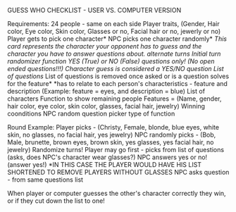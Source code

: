GUESS WHO CHECKLIST - USER VS. COMPUTER VERSION

Requirements:
      24 people - same on each side
      Player traits, (Gender, Hair color, Eye color, Skin color, Glasses or no, Facial hair or no, jewerly or no)
      Player gets to pick one character*
      NPC picks one character randomly*
      *This card represents the character your opponent has to guess and the character you have to answer questions about.
      alternate turns
      Initial turn randomizer function
      YES (True) or NO (False) questions only! (No open ended questions!!!)
      Character guess is considered a YES/NO question
      List of questions*
      List of questions is removed once asked or is a question solves for the feature*
      *has to relate to each person's characteristics - feature and description (Example: feature = eyes, and description = blue)
      List of characters
      Function to show remaining people
      Features = (Name, gender, hair color, eye color, skin color, glasses, facial hair, jewelry)
      Winning coonditions
      NPC random question picker type of function
      
      
Round Example:
      Player picks - (Christy, Female, blonde, blue eyes, white skin, no glasses, no facial hair, yes jewelry)
      NPC randomly picks - (Bob, Male, brunette, brown eyes, brown skin, yes glasses, yes facial hair, no jewelry)
      Randomize turns!
      Player may go first - picks from list of questions
            (asks, does NPC's character wear glasses?)
      NPC answers yes or no!
            (answer yes!) *IN THIS CASE THE PLAYER WOULD HAVE HIS LIST SHORTENED TO REMOVE PLAYERS WITHOUT GLASSES
      NPC asks question - from same questions list 
      
      
When player or computer guesses the other's character correctly they win, or if they cut down the list to one!
      

